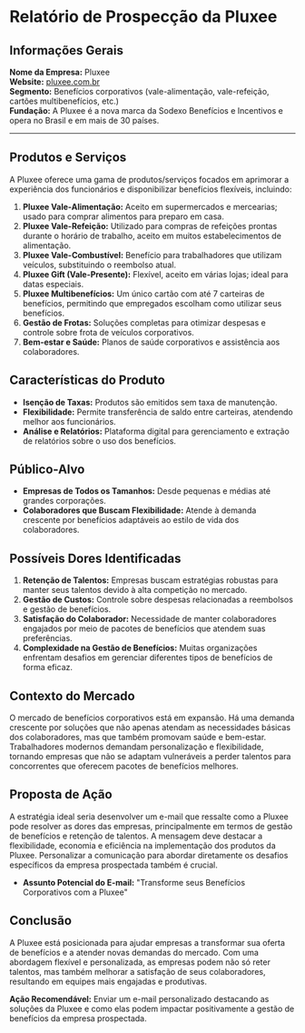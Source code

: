 # Relatório de Prospecção da Pluxee

## Informações Gerais
**Nome da Empresa:** Pluxee  
**Website:** [pluxee.com.br](http://www.pluxee.com.br)  
**Segmento:** Benefícios corporativos (vale-alimentação, vale-refeição, cartões multibenefícios, etc.)  
**Fundação:** A Pluxee é a nova marca da Sodexo Benefícios e Incentivos e opera no Brasil e em mais de 30 países.

---

## Produtos e Serviços
A Pluxee oferece uma gama de produtos/serviços focados em aprimorar a experiência dos funcionários e disponibilizar benefícios flexíveis, incluindo:
1. **Pluxee Vale-Alimentação:** Aceito em supermercados e mercearias; usado para comprar alimentos para preparo em casa.
2. **Pluxee Vale-Refeição:** Utilizado para compras de refeições prontas durante o horário de trabalho, aceito em muitos estabelecimentos de alimentação.
3. **Pluxee Vale-Combustível:** Benefício para trabalhadores que utilizam veículos, substituindo o reembolso atual.
4. **Pluxee Gift (Vale-Presente):** Flexível, aceito em várias lojas; ideal para datas especiais.
5. **Pluxee Multibenefícios:** Um único cartão com até 7 carteiras de benefícios, permitindo que empregados escolham como utilizar seus benefícios.
6. **Gestão de Frotas:** Soluções completas para otimizar despesas e controle sobre frota de veículos corporativos.
7. **Bem-estar e Saúde:** Planos de saúde corporativos e assistência aos colaboradores.

## Características do Produto
- **Isenção de Taxas:** Produtos são emitidos sem taxa de manutenção.
- **Flexibilidade:** Permite transferência de saldo entre carteiras, atendendo melhor aos funcionários.
- **Análise e Relatórios:** Plataforma digital para gerenciamento e extração de relatórios sobre o uso dos benefícios.

## Público-Alvo
- **Empresas de Todos os Tamanhos:** Desde pequenas e médias até grandes corporações.
- **Colaboradores que Buscam Flexibilidade:** Atende à demanda crescente por benefícios adaptáveis ao estilo de vida dos colaboradores.

## Possíveis Dores Identificadas
1. **Retenção de Talentos:** Empresas buscam estratégias robustas para manter seus talentos devido à alta competição no mercado.
2. **Gestão de Custos:** Controle sobre despesas relacionadas a reembolsos e gestão de benefícios.
3. **Satisfação do Colaborador:** Necessidade de manter colaboradores engajados por meio de pacotes de benefícios que atendem suas preferências.
4. **Complexidade na Gestão de Benefícios:** Muitas organizações enfrentam desafios em gerenciar diferentes tipos de benefícios de forma eficaz.

## Contexto do Mercado
O mercado de benefícios corporativos está em expansão. Há uma demanda crescente por soluções que não apenas atendam as necessidades básicas dos colaboradores, mas que também promovam saúde e bem-estar. Trabalhadores modernos demandam personalização e flexibilidade, tornando empresas que não se adaptam vulneráveis a perder talentos para concorrentes que oferecem pacotes de benefícios melhores.

## Proposta de Ação
A estratégia ideal seria desenvolver um e-mail que ressalte como a Pluxee pode resolver as dores das empresas, principalmente em termos de gestão de benefícios e retenção de talentos. A mensagem deve destacar a flexibilidade, economia e eficiência na implementação dos produtos da Pluxee. Personalizar a comunicação para abordar diretamente os desafios específicos da empresa prospectada também é crucial.

- **Assunto Potencial do E-mail:** "Transforme seus Benefícios Corporativos com a Pluxee"

## Conclusão
A Pluxee está posicionada para ajudar empresas a transformar sua oferta de benefícios e a atender novas demandas do mercado. Com uma abordagem flexível e personalizada, as empresas podem não só reter talentos, mas também melhorar a satisfação de seus colaboradores, resultando em equipes mais engajadas e produtivas. 

**Ação Recomendável:** Enviar um e-mail personalizado destacando as soluções da Pluxee e como elas podem impactar positivamente a gestão de benefícios da empresa prospectada.